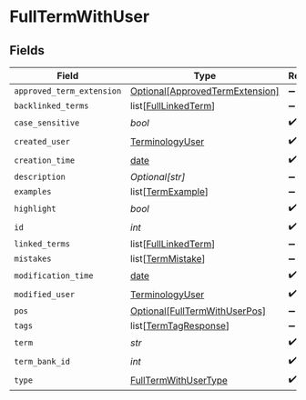 # FullTermWithUser


## Fields

| Field                                                                           | Type                                                                            | Required                                                                        | Description                                                                     |
| ------------------------------------------------------------------------------- | ------------------------------------------------------------------------------- | ------------------------------------------------------------------------------- | ------------------------------------------------------------------------------- |
| `approved_term_extension`                                                       | [Optional[ApprovedTermExtension]](../../models/shared/approvedtermextension.md) | :heavy_minus_sign:                                                              | N/A                                                                             |
| `backlinked_terms`                                                              | list[[FullLinkedTerm](../../models/shared/fulllinkedterm.md)]                   | :heavy_minus_sign:                                                              | N/A                                                                             |
| `case_sensitive`                                                                | *bool*                                                                          | :heavy_check_mark:                                                              | N/A                                                                             |
| `created_user`                                                                  | [TerminologyUser](../../models/shared/terminologyuser.md)                       | :heavy_check_mark:                                                              | N/A                                                                             |
| `creation_time`                                                                 | [date](https://docs.python.org/3/library/datetime.html#date-objects)            | :heavy_check_mark:                                                              | N/A                                                                             |
| `description`                                                                   | *Optional[str]*                                                                 | :heavy_minus_sign:                                                              | N/A                                                                             |
| `examples`                                                                      | list[[TermExample](../../models/shared/termexample.md)]                         | :heavy_minus_sign:                                                              | N/A                                                                             |
| `highlight`                                                                     | *bool*                                                                          | :heavy_check_mark:                                                              | N/A                                                                             |
| `id`                                                                            | *int*                                                                           | :heavy_check_mark:                                                              | N/A                                                                             |
| `linked_terms`                                                                  | list[[FullLinkedTerm](../../models/shared/fulllinkedterm.md)]                   | :heavy_minus_sign:                                                              | N/A                                                                             |
| `mistakes`                                                                      | list[[TermMistake](../../models/shared/termmistake.md)]                         | :heavy_minus_sign:                                                              | N/A                                                                             |
| `modification_time`                                                             | [date](https://docs.python.org/3/library/datetime.html#date-objects)            | :heavy_check_mark:                                                              | N/A                                                                             |
| `modified_user`                                                                 | [TerminologyUser](../../models/shared/terminologyuser.md)                       | :heavy_check_mark:                                                              | N/A                                                                             |
| `pos`                                                                           | [Optional[FullTermWithUserPos]](../../models/shared/fulltermwithuserpos.md)     | :heavy_minus_sign:                                                              | N/A                                                                             |
| `tags`                                                                          | list[[TermTagResponse](../../models/shared/termtagresponse.md)]                 | :heavy_minus_sign:                                                              | N/A                                                                             |
| `term`                                                                          | *str*                                                                           | :heavy_check_mark:                                                              | N/A                                                                             |
| `term_bank_id`                                                                  | *int*                                                                           | :heavy_check_mark:                                                              | N/A                                                                             |
| `type`                                                                          | [FullTermWithUserType](../../models/shared/fulltermwithusertype.md)             | :heavy_check_mark:                                                              | N/A                                                                             |